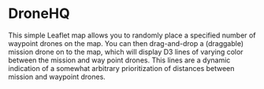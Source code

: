 DroneHQ
=======

This simple Leaflet map allows you to randomly place a specified number
of waypoint drones on the map. You can then drag-and-drop a (draggable)
mission drone on to the map, which will display D3 lines of varying
color between the mission and way point drones. This lines are a dynamic
indication of a somewhat arbitrary prioritization of distances between
mission and waypoint drones.
